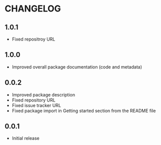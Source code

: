 # CHANGELOG

## 1.0.1

* Fixed repositroy URL

## 1.0.0

* Improved overall package documentation (code and metadata)

## 0.0.2

* Improved package description
* Fixed repository URL
* Fixed issue tracker URL
* Fixed package import in Getting started section from the README file

## 0.0.1

* Initial release